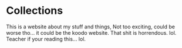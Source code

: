 # Collections

This is a website about my stuff and things, Not too exciting, could be worse tho... it could be the koodo website. That shit is horrendous. lol. Teacher if your reading this... lol. 
